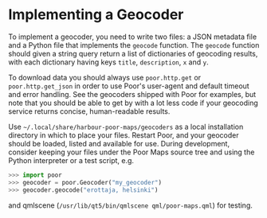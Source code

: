Implementing a Geocoder
=======================

To implement a geocoder, you need to write two files: a JSON metadata
file and a Python file that implements the `geocode` function. The
`geocode` function should given a string query return a list of
dictionaries of geocoding results, with each dictionary having keys
`title`, `description`, `x` and `y`.

To download data you should always use `poor.http.get` or
`poor.http.get_json` in order to use Poor's user-agent and default
timeout and error handling. See the geocoders shipped with Poor for
examples, but note that you should be able to get by with a lot less
code if your geocoding service returns concise, human-readable results.

Use `~/.local/share/harbour-poor-maps/geocoders` as a local installation
directory in which to place your files. Restart Poor, and your geocoder
should be loaded, listed and available for use. During development,
consider keeping your files under the Poor Maps source tree and using
the Python interpreter or a test script, e.g.

```python
>>> import poor
>>> geocoder = poor.Geocoder("my_geocoder")
>>> geocoder.geocode("erottaja, helsinki")
```

and qmlscene (`/usr/lib/qt5/bin/qmlscene qml/poor-maps.qml`) for
testing.
